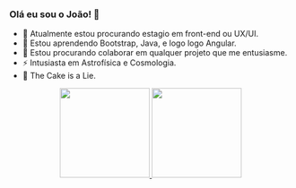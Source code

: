 ### Olá eu sou o João! 👋

- 🔭 Atualmente estou procurando estagio em front-end ou UX/UI.
- 🌱 Estou aprendendo Bootstrap, Java, e logo logo Angular.
- 👯 Estou procurando colaborar em qualquer projeto que me entusiasme.
- ⚡ Intusiasta em Astrofísica e Cosmologia.
- 🎂 The Cake is a Lie.

<div align="center">
  <a href="https://github.com/joaoemc2">
  <img height="160em" src="https://github-readme-stats.vercel.app/api?username=joaoemc2&show_icons=true&theme=codeSTACKr&include_all_commits=true&count_private=true"/>
  <img height="160em" src="https://github-readme-stats.vercel.app/api/top-langs/?username=joaoemc2&layout=compact&langs_count=7&theme=codeSTACKr"/>
</div>
